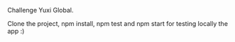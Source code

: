 Challenge Yuxi Global.


Clone the project, npm install, npm test and npm start for testing locally the app :)

